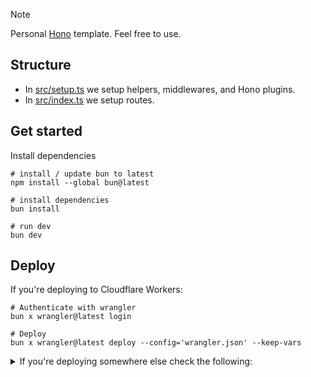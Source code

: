 > [!NOTE]
> Personal [Hono](https://hono.dev) template. Feel free to use.

## Structure

- In [src/setup.ts](./src/setup.ts) we setup helpers, middlewares, and Hono plugins.
- In [src/index.ts](./src/index.ts) we setup routes.

## Get started

Install dependencies

```shell
# install / update bun to latest
npm install --global bun@latest

# install dependencies
bun install

# run dev
bun dev
```

## Deploy

If you're deploying to Cloudflare Workers:

```shell
# Authenticate with wrangler
bun x wrangler@latest login

# Deploy
bun x wrangler@latest deploy --config='wrangler.json' --keep-vars
```

<details>
<summary>
If you're deploying somewhere else check the following:
</summary>

1. Remove Cloudflare Workers specific files:
  ```shell
  rm .dev.vars .dev.vars.example wrangler.json
  ```
2. Uninstall `@cloudflare/workers-types`:
  ```shell
  bun remove @cloudflare/workers-types
  ```
3. Replace `hono/cloudflare-workers` in [src/setup.ts](./src/setup.ts) with the [appropriate adapter](https://hono.dev/docs/helpers/conninfo#conninfo-helper) for your deployment target
4. Remove `@cloudflare/workers-types` from `"types"` array in [tsconfig.json](./tsconfig.json)
5. Check [hono.dev](https://hono.dev/docs/getting-started/basic) for deployment instructions

</details>
